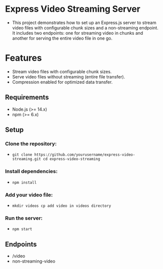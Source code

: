 
# Express Video Streaming Server

- This project demonstrates how to set up an Express.js server to stream video files with configurable chunk sizes and a non-streaming endpoint. It includes two endpoints: one for streaming video in chunks and another for serving the entire video file in one go.

# Features

- Stream video files with configurable chunk sizes.
- Serve video files without streaming (entire file transfer).
- Compression enabled for optimized data transfer.

## Requirements

- Node.js (>= 14.x)
- npm (>= 6.x)

## Setup

### Clone the repository:
- `
git clone https://github.com/yourusername/express-video-streaming.git
cd express-video-streaming
`
### Install dependencies:
- `
npm install
`
### Add your video file:
- `
mkdir videos
cp add video in videos directory
`
### Run the server:
- `
npm start
`

## Endpoints
- /video
- non-streaming-video
